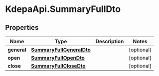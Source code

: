 # KdepaApi.SummaryFullDto

## Properties

Name | Type | Description | Notes
------------ | ------------- | ------------- | -------------
**general** | [**SummaryFullGeneralDto**](SummaryFullGeneralDto.md) |  | [optional] 
**open** | [**SummaryFullOpenDto**](SummaryFullOpenDto.md) |  | [optional] 
**close** | [**SummaryFullCloseDto**](SummaryFullCloseDto.md) |  | [optional] 


